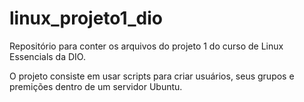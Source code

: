 # linux_projeto1_dio
Repositório para conter os arquivos do projeto 1 do curso de Linux Essencials da DIO. 

O projeto consiste em usar scripts para criar usuários, seus grupos e premições dentro de um servidor Ubuntu.
